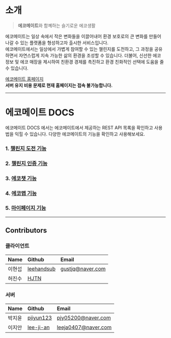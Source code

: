 # 소개

> **에코메이트**와 함꼐하는 슬기로운 에코생활  

에코메이트는 일상 속에서 작은 변화들을 이끌어내어 환경 보호로의 큰 변화를 만들어 나갈 수 있는 플랫폼을 형성하고자 출시한 서비스입니다.  
에코메이트에서는 일상에서 가볍게 참여할 수 있는 챌린지를 도전하고, 그 과정을 공유하면서 자연스럽게 지속 가능한 삶의 환경을 조성할 수 있습니다. 더불어, 신선한 에코 정보 및 에코 매장을 제시하여 친환경 경제를 촉진하고 환경 친화적인 선택에 도움을 줄 수 있습니다.   


[에코메이트 홈페이지]()  
**서버 유지 비용 문제로 현재 홈페이지는 접속 불가능합니다.**
 ***


 # 에코메이트 DOCS
 에코메이트 DOCS 에서는 에코메이트에서 제공하는 REST API 목록을 확인하고 사용법을 익힐 수 있습니다.
 다양한 에코메이트의 기능을 확인하고 사용해보세요.


### 1. [챌린지 도전 기능]()
### 2. [챌린지 인증 기능]()
### 3. [에코챗 기능]()
### 4. [에코맵 기능]()
### 5. [마이페이지 기능]()


***
## Contributors
### 클라이언트
|Name|Github|Email|
|:---|:---|:---|
|이현섭|[leehandsub](https://github.com/leehandsub)|gustjq@naver.com|
|허진수|[HJTN](https://github.com/HJTN)||
### 서버
|Name|Github|Email|
|:---|:---|:---|
|박지윤|[pjiyun123](https://github.com/pjiyun123)|pjy05200@naver.com|
|이지안|[lee-ji-an](https://github.com/lee-ji-an)|leeja0407@naver.com|
